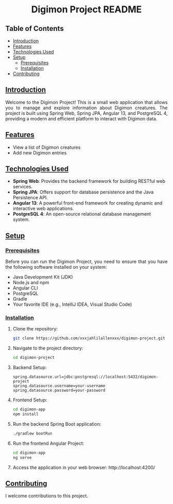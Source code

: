# <center> **Digimon Project README** </center>

## Table of Contents
- [Introduction](/introduction)
- [Features](/features)
- [Technologies Used](/technologies_used)
- [Setup](/setup)
    - [Prerequisites](/setup/prerequisites)
    - [Installation](/setup/installation)
- [Contributing](/contributing)
  
## <a href="/introduction"> Introduction </a>
<p style="text-align: justify">Welcome to the Digimon Project! This is a small web application that allows you to manage and explore information about Digimon creatures. The project is built using Spring Web, Spring JPA, Angular 13, and PostgreSQL 4, providing a modern and efficient platform to interact with Digimon data.</p>

## <a href="/features"> Features </a>
- View a list of Digimon creatures
- Add new Digimon entries

## <a href="/technologies_used"> Technologies Used </a>
- **Spring Web**: Provides the backend framework for building RESTful web services.
- **Spring JPA**: Offers support for database persistence and the Java Persistence API.
- **Angular 13**:  A powerful front-end framework for creating dynamic and interactive web applications.
- **PostgreSQL 4**: An open-source relational database management system.

## <a href="/setup"> Setup </a>
### <a href="/setup/prerequisites"> Prerequisites </a>
<p style="text-align: justify"> Before you can run the Digimon Project, you need to ensure that you have the following software installed on your system: </p>

- Java Development Kit (JDK)
- Node.js and npm
- Angular CLI
- PostgreSQL
- Gradle
- Your favorite IDE (e.g., IntelliJ IDEA, Visual Studio Code)

### <a href="/setup/installation"> Installation </a>
1. Clone the repository: 
    ```bash 
    git clone https://github.com/xxxjahlilallenxxx/digimon-project.git 
    ```
2. Navigate to the project directory:
   ```bash
   cd digimon-project 
   ```
3. Backend Setup:
   ```application.properties
   spring.datasource.url=jdbc:postgresql://localhost:5432/digimon-project
   spring.datasource.username=your-username
   spring.datasource.password=your-password
   ```
4. Frontend Setup:
   ```bash
   cd digimon-app
   npm install
   ```
5. Run the backend Spring Boot application:
   ```bash
   ./gradlew bootRun
   ```
6. Run the frontend Angular Project:
   ```bash
   cd digimon-app
   ng serve
   ```
7. Access the application in your web browser:
   http://localhost:4200/

## <a href="/contributing"> Contributing </a>
I welcome contributions to this project.